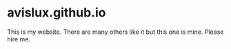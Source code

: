 # avislux.github.io
This is my website. There are many others like it but this one is mine.
Please hire me.